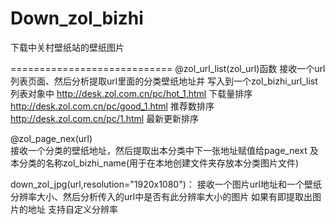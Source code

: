 Down_zol_bizhi
==============

下载中关村壁纸站的壁纸图片

============================
@zol_url_list(zol_url)函数 
接收一个url列表页面、然后分析提取url里面的分类壁纸地址并
写入到一个zol_bizhi_url_list列表对象中
http://desk.zol.com.cn/pc/hot_1.html 下载量排序
http://desk.zol.com.cn/pc/good_1.html 推荐数排序
http://desk.zol.com.cn/pc/1.html            最新更新排序

@zol_page_nex(url)         
接收一个分类的壁纸地址，然后提取出本分类中下一张地址赋值给page_next
及本分类的名称zol_bizhi_name(用于在本地创建文件夹存放本分类图片文件)

down_zol_jpg(url,resolution="1920x1080")：
接收一个图片url地址和一个壁纸分辨率大小、然后分析传入的url中是否有此分辨率大小的图片
如果有即提取出图片的地址
支持自定义分辨率  
